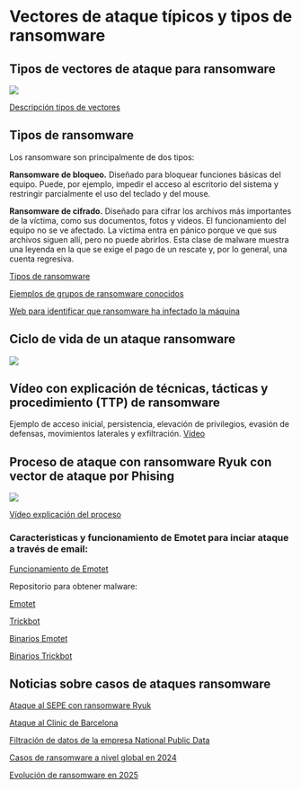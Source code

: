 # Vectores de ataque típicos y tipos de ransomware

## Tipos de vectores de ataque para ransomware
<img src="./assets/vectores-de-acceso-img.jpg" />

[Descripción tipos de vectores](https://blog.scilabs.mx/principales-vectores-de-acceso-inicial-en-ataques-de-ransomware/)


## Tipos de ransomware
Los ransomware son principalmente de dos tipos:

**Ransomware de bloqueo.**
    Diseñado para bloquear funciones básicas del equipo. Puede, por ejemplo, impedir el acceso al escritorio del sistema y restringir parcialmente el uso del teclado y del mouse.

**Ransomware de cifrado.** 
    Diseñado para cifrar los archivos más importantes de la víctima, como sus documentos, fotos y videos. El funcionamiento del equipo no se ve afectado. La víctima entra en pánico porque ve que sus archivos siguen allí, pero no puede abrirlos. Esta clase de malware muestra una leyenda en la que se exige el pago de un rescate y, por lo general, una cuenta regresiva. 
    
[Tipos de ransomware](https://latam.kaspersky.com/resource-center/threats/ransomware-attacks-and-types?srsltid=AfmBOoqFQnTcv9Tb6p8WIxBS0B-L1QO17qn0RtgAvjEU13NRy4e-ys4e)

[Ejemplos de grupos de ransomware conocidos](https://www.trendmicro.com/es_es/what-is/ransomware/ransomware-examples.html)

[Web para identificar que ransomware ha infectado la máquina](https://id-ransomware.malwarehunterteam.com/index.php?lang=es_ES)

## Ciclo de vida de un ataque ransomware
<img src="./assets/vectors-ransomware-attack.jpeg" />

## Vídeo con explicación de técnicas, tácticas y procedimiento (TTP) de ransomware
Ejemplo de acceso inicial, persistencia, elevación de privilegios, evasión de defensas, movimientos laterales y exfiltración.
[Vídeo](https://www.youtube.com/watch?v=-BZJ6Xz7DzI)

## Proceso de ataque con ransomware Ryuk con vector de ataque por Phising
<img src="./assets/Ataque Emotet-TrickBot-Ryuk.jpg" />

[Vídeo explicación del proceso](https://www.youtube.com/watch?v=PZqM8pwrLdQ&t=1368s)

### Caracteristicas y funcionamiento de Emotet para inciar ataque a través de email:

[Funcionamiento de Emotet](https://www.incibe.es/incibe-cert/blog/emotet-caracteristicas-y-funcionamiento)


Repositorio para obtener malware:

[Emotet](https://github.com/jstrosch/malware-samples/tree/master/maldocs/emotet/2021/December)

[Trickbot](https://github.com/jstrosch/malware-samples/tree/master/maldocs/trickbot/2018/November)

[Binarios Emotet](https://github.com/jstrosch/malware-samples/tree/master/binaries/emotet/2019/October)

[Binarios Trickbot](https://github.com/jstrosch/malware-samples/blob/master/binaries/trickbot/2020/June/samples_pcap.zip)


## Noticias sobre casos de ataques ransomware
[Ataque al SEPE con ransomware Ryuk](https://www.esedsl.com/blog/ryuk-el-ransomware-que-consiguio-tumbar-las-defensas-del-sepe-y-que-amenaza-a-cualquier-empresa)

[Ataque al Clinic de Barcelona](https://www.20minutos.es/tecnologia/ciberseguridad/todo-sobre-el-ciberataque-que-tiene-en-jaque-a-barcelona-quien-esta-detras-como-ha-sido-el-hackeo-y-por-que-se-eligio-el-clinic-5107297/) 

[Filtración de datos de la empresa National Public Data](https://www.welivesecurity.com/es/privacidad/brecha-npd-se-convierte-una-mas-importantes-historia/)

[Casos de ransomware a nivel global en 2024](https://www.welivesecurity.com/es/privacidad/filtraciones-datos-2024-se-cuentan-miles-millones/)

[Evolución de ransomware en 2025](https://www.cyfirma.com/research/tracking-ransomware-february-2025/)
